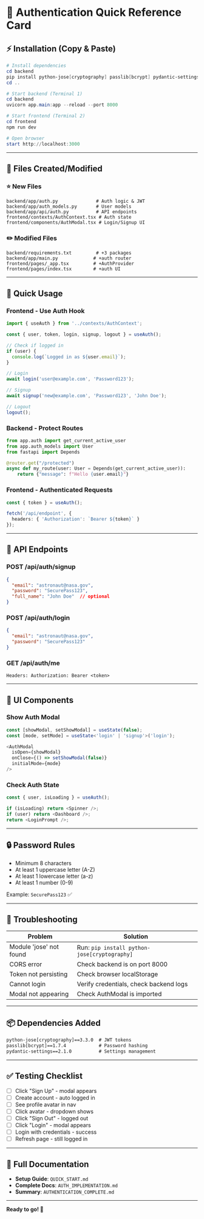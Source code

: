 # 🚀 Authentication Quick Reference Card

## ⚡ Installation (Copy & Paste)

```powershell
# Install dependencies
cd backend
pip install python-jose[cryptography] passlib[bcrypt] pydantic-settings
cd ..

# Start backend (Terminal 1)
cd backend
uvicorn app.main:app --reload --port 8000

# Start frontend (Terminal 2)
cd frontend
npm run dev

# Open browser
start http://localhost:3000
```

---

## 📍 Files Created/Modified

### ⭐ New Files
```
backend/app/auth.py              # Auth logic & JWT
backend/app/auth_models.py       # User models
backend/app/api/auth.py          # API endpoints
frontend/contexts/AuthContext.tsx # Auth state
frontend/components/AuthModal.tsx # Login/Signup UI
```

### ✏️ Modified Files
```
backend/requirements.txt         # +3 packages
backend/app/main.py             # +auth router
frontend/pages/_app.tsx         # +AuthProvider
frontend/pages/index.tsx        # +auth UI
```

---

## 🎯 Quick Usage

### Frontend - Use Auth Hook
```typescript
import { useAuth } from '../contexts/AuthContext';

const { user, token, login, signup, logout } = useAuth();

// Check if logged in
if (user) {
  console.log(`Logged in as ${user.email}`);
}

// Login
await login('user@example.com', 'Password123');

// Signup
await signup('new@example.com', 'Password123', 'John Doe');

// Logout
logout();
```

### Backend - Protect Routes
```python
from app.auth import get_current_active_user
from app.auth_models import User
from fastapi import Depends

@router.get("/protected")
async def my_route(user: User = Depends(get_current_active_user)):
    return {"message": f"Hello {user.email}"}
```

### Frontend - Authenticated Requests
```typescript
const { token } = useAuth();

fetch('/api/endpoint', {
  headers: { 'Authorization': `Bearer ${token}` }
});
```

---

## 🔌 API Endpoints

### POST /api/auth/signup
```json
{
  "email": "astronaut@nasa.gov",
  "password": "SecurePass123",
  "full_name": "John Doe"  // optional
}
```

### POST /api/auth/login
```json
{
  "email": "astronaut@nasa.gov",
  "password": "SecurePass123"
}
```

### GET /api/auth/me
```
Headers: Authorization: Bearer <token>
```

---

## 🎨 UI Components

### Show Auth Modal
```typescript
const [showModal, setShowModal] = useState(false);
const [mode, setMode] = useState<'login' | 'signup'>('login');

<AuthModal 
  isOpen={showModal}
  onClose={() => setShowModal(false)}
  initialMode={mode}
/>
```

### Check Auth State
```typescript
const { user, isLoading } = useAuth();

if (isLoading) return <Spinner />;
if (user) return <Dashboard />;
return <LoginPrompt />;
```

---

## 🔒 Password Rules

- Minimum 8 characters
- At least 1 uppercase letter (A-Z)
- At least 1 lowercase letter (a-z)
- At least 1 number (0-9)

Example: `SecurePass123` ✅

---

## 🐛 Troubleshooting

| Problem | Solution |
|---------|----------|
| Module 'jose' not found | Run: `pip install python-jose[cryptography]` |
| CORS error | Check backend is on port 8000 |
| Token not persisting | Check browser localStorage |
| Cannot login | Verify credentials, check backend logs |
| Modal not appearing | Check AuthModal is imported |

---

## 📦 Dependencies Added

```txt
python-jose[cryptography]==3.3.0  # JWT tokens
passlib[bcrypt]==1.7.4            # Password hashing  
pydantic-settings==2.1.0          # Settings management
```

---

## ✅ Testing Checklist

- [ ] Click "Sign Up" - modal appears
- [ ] Create account - auto logged in
- [ ] See profile avatar in nav
- [ ] Click avatar - dropdown shows
- [ ] Click "Sign Out" - logged out
- [ ] Click "Login" - modal appears
- [ ] Login with credentials - success
- [ ] Refresh page - still logged in

---

## 📖 Full Documentation

- **Setup Guide**: `QUICK_START.md`
- **Complete Docs**: `AUTH_IMPLEMENTATION.md`
- **Summary**: `AUTHENTICATION_COMPLETE.md`

---

**Ready to go! 🎉**

